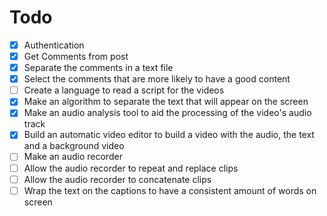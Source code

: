 # Todo

- [x] Authentication
- [x] Get Comments from post
- [x] Separate the comments in a text file
- [x] Select the comments that are more likely to have a good content
- [ ] Create a language to read a script for the videos
- [x] Make an algorithm to separate the text that will appear on the screen
- [x] Make an audio analysis tool to aid the processing of the video's audio track
- [x] Build an automatic video editor to build a video with the audio, the text and a background video
- [ ] Make an audio recorder
- [ ] Allow the audio recorder to repeat and replace clips
- [ ] Allow the audio recorder to concatenate clips
- [ ] Wrap the text on the captions to have a consistent amount of words on screen
